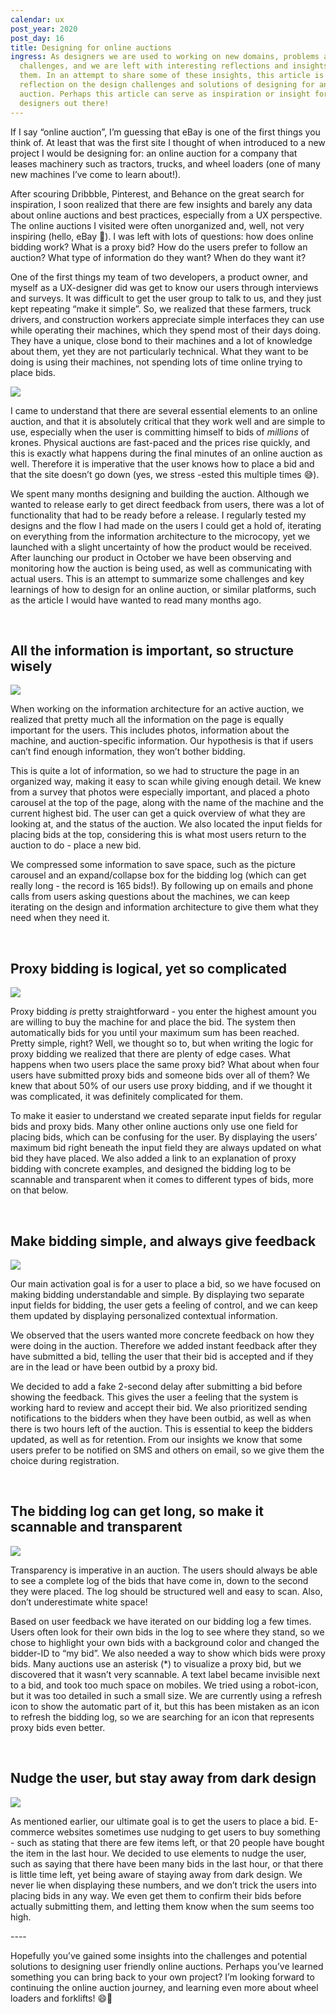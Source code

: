 ```yaml
---
calendar: ux
post_year: 2020
post_day: 16
title: Designing for online auctions
ingress: As designers we are used to working on new domains, problems and design
  challenges, and we are left with interesting reflections and insights about
  them. In an attempt to share some of these insights, this article is a
  reflection on the design challenges and solutions of designing for an online
  auction. Perhaps this article can serve as inspiration or insight for other
  designers out there!
---
```

If I say “online auction”, I’m guessing that eBay is one of the first things you think of. At least that was the first site I thought of when introduced to a new project I would be designing for: an online auction for a company that leases machinery such as tractors, trucks, and wheel loaders (one of many new machines I’ve come to learn about!).

After scouring Dribbble, Pinterest, and Behance on the great search for inspiration, I soon realized that there are few insights and barely any data about online auctions and best practices, especially from a UX perspective. The online auctions I visited were often unorganized and, well, not very inspiring (hello, eBay 😬). I was left with lots of questions: how does online bidding work? What is a proxy bid? How do the users prefer to follow an auction? What type of information do they want? When do they want it?

One of the first things my team of two developers, a product owner, and myself as a UX-designer did was get to know our users through interviews and surveys. It was difficult to get the user group to talk to us, and they just kept repeating “make it simple”. So, we realized that these farmers, truck drivers, and construction workers appreciate simple interfaces they can use while operating their machines, which they spend most of their days doing. They have a unique, close bond to their machines and a lot of knowledge about them, yet they are not particularly technical. What they want to be doing is using their machines, not spending lots of time online trying to place bids.

![](https://media.giphy.com/media/xT5LMESHbV1KLGMsq4/giphy.gif)

I came to understand that there are several essential elements to an online auction, and that it is absolutely critical that they work well and are simple to use, especially when the user is committing himself to bids of *millions* of krones. Physical auctions are fast-paced and the prices rise quickly, and this is exactly what happens during the final minutes of an online auction as well. Therefore it is imperative that the user knows how to place a bid and that the site doesn’t go down (yes, we stress -ested this multiple times 😅). 

We spent many months designing and building the auction. Although we wanted to release early to get direct feedback from users, there was a lot of functionality that had to be ready before a release. I regularly tested my designs and the flow I had made on the users I could get a hold of, iterating on everything from the information architecture to the microcopy, yet we launched with a slight uncertainty of how the product would be received. After launching our product in October we have been observing and monitoring how the auction is being used, as well as communicating with actual users. This is an attempt to summarize some challenges and key learnings of how to design for an online auction, or similar platforms, such as the article I would have wanted to read many months ago. 

<p>&nbsp;</p>

## All the information is important, so structure wisely
![](/assets/info6.png)

When working on the information architecture for an active auction, we realized that pretty much all the information on the page is equally important for the users. This includes photos, information about the machine, and auction-specific information. Our hypothesis is that if users can’t find enough information, they won’t bother bidding. 

This is quite a lot of information, so we had to structure the page in an organized way, making it easy to scan while giving enough detail. We knew from a survey that photos were especially important, and placed a photo carousel at the top of the page, along with the name of the machine and the current highest bid. The user can get a quick overview of what they are looking at, and the status of the auction. We also located the input fields for placing bids at the top, considering this is what most users return to the auction to do - place a new bid. 

We compressed some information to save space, such as the picture carousel and an expand/collapse box for the bidding log (which can get really long - the record is 165 bids!). By following up on emails and phone calls from users asking questions about the machines, we can keep iterating on the design and information architecture to give them what they need when they need it. 

<p>&nbsp;</p>

## Proxy bidding is logical, yet so complicated
![](/assets/proxybid3.png)

Proxy bidding *is* pretty straightforward - you enter the highest amount you are willing to buy the machine for and place the bid. The system then automatically bids for you until your maximum sum has been reached. Pretty simple, right? Well, we thought so to, but when writing the logic for proxy bidding we realized that there are plenty of edge cases. What happens when two users place the same proxy bid? What about when four users have submitted proxy bids and someone bids over all of them? We knew that about 50% of our users use proxy bidding, and if we thought it was complicated, it was definitely complicated for them.

To make it easier to understand we created separate input fields for regular bids and proxy bids. Many other online auctions only use one field for placing bids, which can be confusing for the user. By displaying the users’ maximum bid right beneath the input field they are always updated on what bid they have placed. We also added a link to an explanation of proxy bidding with concrete examples, and designed the bidding log to be scannable and transparent when it comes to different types of bids, more on that below. 

<p>&nbsp;</p>

## Make bidding simple, and always give feedback
![](/assets/bidding2.png)

Our main activation goal is for a user to place a bid, so we have focused on making bidding understandable and simple. By displaying two separate input fields for bidding, the user gets a feeling of control, and we can keep them updated by displaying personalized contextual information. 

We observed that the users wanted more concrete feedback on how they were doing in the auction. Therefore we added instant feedback after they have submitted a bid, telling the user that their bid is accepted and if they are in the lead or have been outbid by a proxy bid.

We decided to add a fake 2-second delay after submitting a bid before showing the feedback. This gives the user a feeling that the system is working hard to review and accept their bid. We also prioritized sending notifications to the bidders when they have been outbid, as well as when there is two hours left of the auction. This is essential to keep the bidders updated, as well as for retention. From our insights we know that some users prefer to be notified on SMS and others on email, so we give them the choice during registration. 

<p>&nbsp;</p>

## The bidding log can get long, so make it scannable and transparent
![](/assets/biddinglog5.png)

Transparency is imperative in an auction. The users should always be able to see a complete log of the bids that have come in, down to the second they were placed. The log should be structured well and easy to scan. Also, don’t underestimate white space!

Based on user feedback we have iterated on our bidding log a few times. Users often look for their own bids in the log to see where they stand, so we chose to highlight your own bids with a background color and changed the bidder-ID to “my bid”. We also needed a way to show which bids were proxy bids. Many auctions use an asterisk (*) to visualize a proxy bid, but we discovered that it wasn’t very scannable. A text label became invisible next to a bid, and took too much space on mobiles. We tried using a robot-icon, but it was too detailed in such a small size. We are currently using a refresh icon to show the automatic part of it, but this has been mistaken as an icon to refresh the bidding log, so we are searching for an icon that represents proxy bids even better.

<p>&nbsp;</p>

## Nudge the user, but stay away from dark design
![](/assets/nudge.png)

As mentioned earlier, our ultimate goal is to get the users to place a bid. E-commerce websites sometimes use nudging to get users to buy something - such as stating that there are few items left, or that 20 people have bought the item in the last hour. We decided to use elements to nudge the user, such as saying that there have been many bids in the last hour, or that there is little time left, yet being aware of staying away from dark design. We never lie when displaying these numbers, and we don’t trick the users into placing bids in any way. We even get them to confirm their bids before actually submitting them, and letting them know when the sum seems too high. 

\---- 

Hopefully you’ve gained some insights into the challenges and potential solutions to designing user friendly online auctions. Perhaps you’ve learned something you can bring back to your own project? I’m looking forward to continuing the online auction journey, and learning even more about wheel loaders and forklifts! 😄🚜
